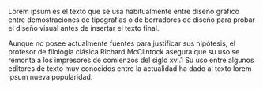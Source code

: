 Lorem ipsum es el texto que se usa habitualmente entre diseño gráfico entre demostraciones de tipografías o de borradores 
de diseño para probar el diseño visual antes de insertar el texto final.

Aunque no posee actualmente fuentes para justificar sus hipótesis, el profesor de filología clásica Richard McClintock
asegura que su uso se remonta a los impresores de comienzos del siglo xvi.1​ Su uso entre algunos editores de texto muy 
conocidos entre la actualidad ha dado al texto lorem ipsum nueva popularidad.